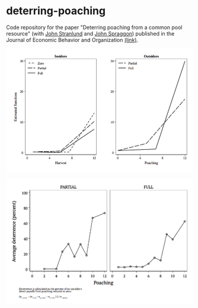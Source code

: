 # deterring-poaching

Code repository for the paper "Deterring poaching from a common pool resource" (with [John Stranlund](https://www.umass.edu/resec/people/stranlun) and [John Spraggon](https://www.umass.edu/resec/people/jmspragg)) published in the Journal of Economic Behavior and Organization [(link)](http://www.sciencedirect.com/science/article/pii/S0167268117301646).

![](splines.png)

![](deterrence.png)